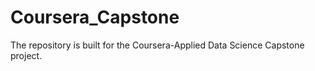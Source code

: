# Coursera_Capstone
The repository is built for the Coursera-Applied Data Science Capstone project.
